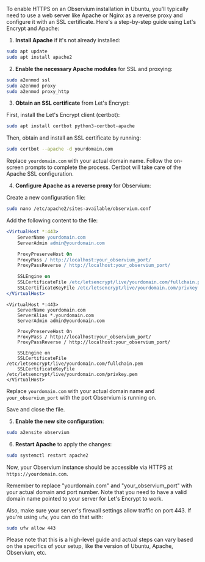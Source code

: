 To enable HTTPS on an Observium installation in Ubuntu, you'll typically need to use a web server like Apache or Nginx as a reverse proxy and configure it with an SSL certificate. Here's a step-by-step guide using Let's Encrypt and Apache:

1. **Install Apache** if it's not already installed:

```bash
sudo apt update
sudo apt install apache2
```

2. **Enable the necessary Apache modules** for SSL and proxying:

```bash
sudo a2enmod ssl
sudo a2enmod proxy
sudo a2enmod proxy_http
```

3. **Obtain an SSL certificate** from Let's Encrypt:

First, install the Let's Encrypt client (certbot):

```bash
sudo apt install certbot python3-certbot-apache
```

Then, obtain and install an SSL certificate by running:

```bash
sudo certbot --apache -d yourdomain.com
```

Replace `yourdomain.com` with your actual domain name. Follow the on-screen prompts to complete the process. Certbot will take care of the Apache SSL configuration.

4. **Configure Apache as a reverse proxy** for Observium:

Create a new configuration file:

```bash
sudo nano /etc/apache2/sites-available/observium.conf
```

Add the following content to the file:

```apache
<VirtualHost *:443>
    ServerName yourdomain.com
    ServerAdmin admin@yourdomain.com

    ProxyPreserveHost On
    ProxyPass / http://localhost:your_observium_port/
    ProxyPassReverse / http://localhost:your_observium_port/

    SSLEngine on
    SSLCertificateFile /etc/letsencrypt/live/yourdomain.com/fullchain.pem
    SSLCertificateKeyFile /etc/letsencrypt/live/yourdomain.com/privkey.pem
</VirtualHost>
```

```
<VirtualHost *:443>
    ServerName yourdomain.com
    ServerAlias *.yourdomain.com
    ServerAdmin admin@yourdomain.com

    ProxyPreserveHost On
    ProxyPass / http://localhost:your_observium_port/
    ProxyPassReverse / http://localhost:your_observium_port/

    SSLEngine on
    SSLCertificateFile /etc/letsencrypt/live/yourdomain.com/fullchain.pem
    SSLCertificateKeyFile /etc/letsencrypt/live/yourdomain.com/privkey.pem
</VirtualHost>
```

Replace `yourdomain.com` with your actual domain name and `your_observium_port` with the port Observium is running on.

Save and close the file.

5. **Enable the new site configuration**:

```bash
sudo a2ensite observium
```

6. **Restart Apache** to apply the changes:

```bash
sudo systemctl restart apache2
```

Now, your Observium instance should be accessible via HTTPS at `https://yourdomain.com`.

Remember to replace "yourdomain.com" and "your_observium_port" with your actual domain and port number. Note that you need to have a valid domain name pointed to your server for Let's Encrypt to work.

Also, make sure your server's firewall settings allow traffic on port 443. If you're using `ufw`, you can do that with:

```bash
sudo ufw allow 443
```

Please note that this is a high-level guide and actual steps can vary based on the specifics of your setup, like the version of Ubuntu, Apache, Observium, etc.
